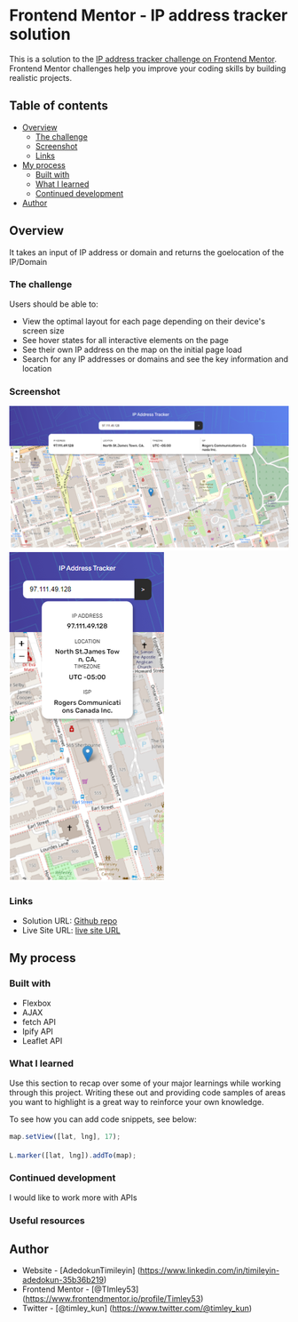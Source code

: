 # Frontend Mentor - IP address tracker solution

This is a solution to the [IP address tracker challenge on Frontend Mentor](https://www.frontendmentor.io/challenges/ip-address-tracker-I8-0yYAH0). Frontend Mentor challenges help you improve your coding skills by building realistic projects.

## Table of contents

- [Overview](#overview)
  - [The challenge](#the-challenge)
  - [Screenshot](#screenshot)
  - [Links](#links)
- [My process](#my-process)
  - [Built with](#built-with)
  - [What I learned](#what-i-learned)
  - [Continued development](#continued-development)
- [Author](#author)

## Overview

It takes an input of IP address or domain and returns the goelocation of the IP/Domain

### The challenge

Users should be able to:

- View the optimal layout for each page depending on their device's screen size
- See hover states for all interactive elements on the page
- See their own IP address on the map on the initial page load
- Search for any IP addresses or domains and see the key information and location

### Screenshot

![dektop](./Maptify-dektop.png)
![mobile](./Maptify-mobile.png)

### Links

- Solution URL: [Github repo](https://github.com/Timley53/maptify)
- Live Site URL: [ live site URL ](https://timley-maptify.netlify.app/)

## My process

### Built with

- Flexbox
- AJAX
- fetch API
- Ipify API
- Leaflet API

### What I learned

Use this section to recap over some of your major learnings while working through this project. Writing these out and providing code samples of areas you want to highlight is a great way to reinforce your own knowledge.

To see how you can add code snippets, see below:

```js
map.setView([lat, lng], 17);

L.marker([lat, lng]).addTo(map);
```

### Continued development

I would like to work more with APIs

### Useful resources

## Author

- Website - [AdedokunTimileyin] (https://www.linkedin.com/in/timileyin-adedokun-35b36b219)
- Frontend Mentor - [@TImley53] (https://www.frontendmentor.io/profile/Timley53)
- Twitter - [@timley_kun] (https://www.twitter.com/@timley_kun)

